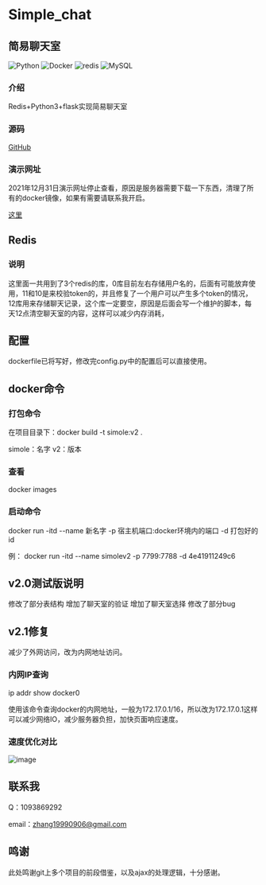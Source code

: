 # Simple_chat

## 简易聊天室
![Python](https://img.shields.io/badge/Python-3.7-green.svg)  ![Docker](https://img.shields.io/badge/Docker-20.10.9-green.svg)  ![redis](https://img.shields.io/badge/redis-4.0.8-green.svg)  ![MySQL](https://img.shields.io/badge/MySQL-5.7-green.svg)

### 介绍

Redis+Python3+flask实现简易聊天室
### 源码
[GitHub](https://github.com/zh19990906/Simple_chats)

### 演示网址
2021年12月31日演示网址停止查看，原因是服务器需要下载一下东西，清理了所有的docker镜像，如果有需要请联系我开启。

[这里](http://49.232.30.93:7799/)

## Redis

### 说明

这里面一共用到了3个redis的库，0库目前左右存储用户名的，后面有可能放弃使用，11和10是来校验token的，并且修复了一个用户可以产生多个token的情况，12库用来存储聊天记录，这个库一定要空，原因是后面会写一个维护的脚本，每天12点清空聊天室的内容，这样可以减少内存消耗，

## 配置

dockerfile已将写好，修改完config.py中的配置后可以直接使用。



## docker命令

### 打包命令
在项目目录下：docker build -t simole:v2 .

simole：名字
v2：版本
### 查看
docker images
### 启动命令
docker run -itd --name 新名字 -p 宿主机端口:docker环境内的端口 -d 打包好的id

例： docker run -itd --name simolev2 -p 7799:7788 -d 4e41911249c6

## v2.0测试版说明
修改了部分表结构
增加了聊天室的验证
增加了聊天室选择
修改了部分bug

## v2.1修复
减少了外网访问，改为内网地址访问。
### 内网IP查询
ip addr show docker0

使用该命令查询docker的内网地址，一般为172.17.0.1/16，所以改为172.17.0.1这样可以减少网络IO，减少服务器负担，加快页面响应速度。
### 速度优化对比

![image](https://user-images.githubusercontent.com/59323683/144956975-9dd6ae64-5fd4-49f4-ac5a-28eeb3b8382e.png)



## 联系我
Q：1093869292

email：zhang19990906@gmail.com
## 鸣谢

此处鸣谢git上多个项目的前段借鉴，以及ajax的处理逻辑，十分感谢。
